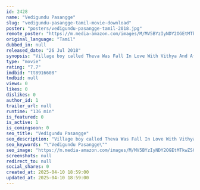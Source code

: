 ```yaml
---
id: 2428
name: "Vedigundu Pasangge"
slug: "vedigundu-pasangge-tamil-movie-download"
poster: "posters/vedigundu-pasangge-tamil-2018.jpg"
remote_poster: "https://m.media-amazon.com/images/M/MV5BYzIyNDY2OGEtMTkwZS00ZTQ5LTgyMWItOGQxOTBlYmI5MzQyXkEyXkFqcGdeQXVyOTA4MzI0NDc@._V1_SX300.jpg"
original_language: "Tamil"
dubbed_in: null
released_date: "26 Jul 2018"
synopsis: "Village boy called Theva Was Fall In Love With Vithya And After ending up in a big twisted situation, he realises that everything around him is a pool of mystery. Things turn worse when one day, Boss uses him as bait for a wrong a..."
type: "movie"
rating: "7.7"
imdbid: "tt8916608"
tmdbid: null
views: 0
likes: 0
dislikes: 0
author_id: 1
trailer_url: null
runtime: "136 min"
is_featured: 0
is_active: 1
is_comingsoon: 0
seo_title: "Vedigundu Pasangge"
seo_description: "Village boy called Theva Was Fall In Love With Vithya And After ending up in a big twisted situation, he realises that everything around him is a pool of mystery. Things turn worse when one day, Boss uses him as bait for a wrong a..."
seo_keywords: "\"Vedigundu Pasangge\""
seo_image: "https://m.media-amazon.com/images/M/MV5BYzIyNDY2OGEtMTkwZS00ZTQ5LTgyMWItOGQxOTBlYmI5MzQyXkEyXkFqcGdeQXVyOTA4MzI0NDc@._V1_SX300.jpg"
screenshots: null
redirect_to: null
social_shares: 0
created_at: 2025-04-10 18:59:00
updated_at: 2025-04-10 18:59:00
---
```


